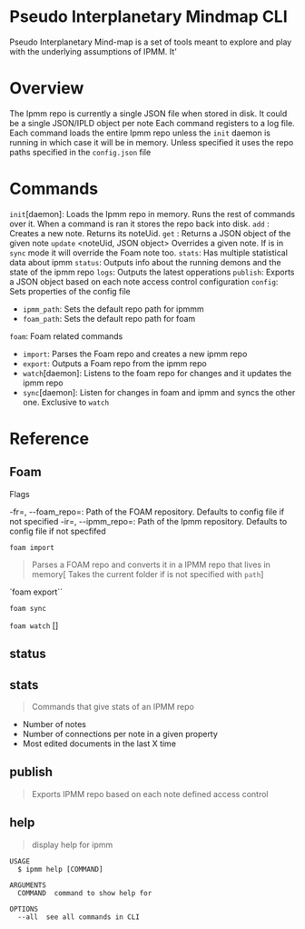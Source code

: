 # Pseudo Interplanetary Mindmap CLI

Pseudo Interplanetary Mind-map is a set of tools meant to explore and play with the underlying assumptions of IPMM. It'


# Overview

The Ipmm repo is currently a single JSON file when stored in disk. It could be a single JSON/IPLD object per note
Each command registers to a log file.
Each command loads the entire Ipmm repo unless the `init` daemon is running in which case it will be in memory.
Unless specified it uses the repo paths specified in the `config.json` file

# Commands

`init`[daemon]: Loads the Ipmm repo in memory. Runs the rest of commands over it. When a command is ran it stores the repo back into disk.
`add` <notePath>: Creates a new note. Returns its noteUid.
`get` <noteUid>: Returns a JSON object of the given note
`update` <noteUid, JSON object> Overrides a given note. If is in `sync` mode it will override the Foam note too.
`stats`: Has multiple statistical data about ipmm
`status`: Outputs info about the running demons and the state of the ipmm repo
`logs`: Outputs the latest opperations
`publish`: Exports a JSON object based on each note access control configuration
`config`: Sets properties of the config file

- `ipmm_path`: Sets the default repo path for ipmmm
- `foam_path`: Sets the default repo path for foam

`foam`: Foam related commands

- `import`: Parses the Foam repo and creates a new ipmm repo  
- `export`: Outputs a Foam repo from the ipmm repo
- `watch`[daemon]: Listens to the foam repo for changes and it updates the ipmm repo
- `sync`[daemon]: Listen for changes in foam and ipmm and syncs the other one. Exclusive to `watch`

# Reference 

## Foam

Flags

-fr=<path>, --foam_repo=<path>: Path of the FOAM repository. Defaults to config file if not specified
-ir=<path>, --ipmm_repo=<path>: Path of the Ipmm repository. Defaults to config file if not specfifed

`foam import`

> Parses a FOAM repo and converts it in a IPMM repo that lives in memory[
> Takes the current folder if is not specified with `path`]

`foam export``

`foam sync`

`foam watch`
[]
## status

## stats

> Commands that give stats of an IPMM repo

- Number of notes
- Number of connections per note in a given property
- Most edited documents in the last X time

## publish

> Exports IPMM repo based on each note defined access control

## help

> display help for ipmm

```
USAGE
  $ ipmm help [COMMAND]

ARGUMENTS
  COMMAND  command to show help for

OPTIONS
  --all  see all commands in CLI
```
